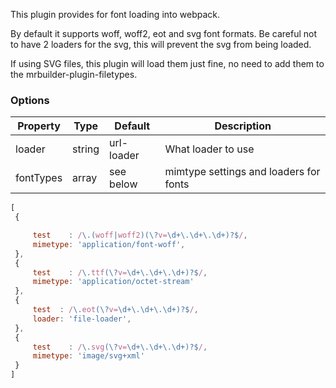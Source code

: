 This plugin provides for font loading into webpack.

By default it supports woff, woff2, eot and svg font formats.  Be careful not
to have 2 loaders for the svg, this will prevent the svg from being loaded.

If using SVG files, this plugin will load them just fine, no need to add them
to the mrbuilder-plugin-filetypes.

### Options
| Property      | Type       | Default      | Description                      |
| ------------- | -----------| -------------| ---------------------------------|
| loader        | string     | url-loader   | What loader to use               |
| fontTypes     | array      | see below    | mimtype settings and loaders for fonts  |

```js static
[
 {

     test    : /\.(woff|woff2)(\?v=\d+\.\d+\.\d+)?$/,
     mimetype: 'application/font-woff',
 },
 {
     test    : /\.ttf(\?v=\d+\.\d+\.\d+)?$/,
     mimetype: 'application/octet-stream'
 },
 {
     test  : /\.eot(\?v=\d+\.\d+\.\d+)?$/,
     loader: 'file-loader',
 },
 {
     test    : /\.svg(\?v=\d+\.\d+\.\d+)?$/,
     mimetype: 'image/svg+xml'
 }
]
```
